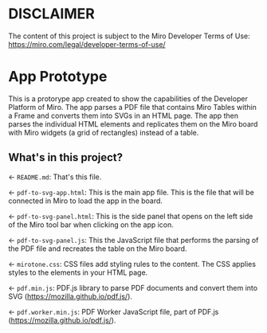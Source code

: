 # DISCLAIMER

The content of this project is subject to the Miro Developer Terms of Use: https://miro.com/legal/developer-terms-of-use/

# App Prototype

This is a protorype app created to show the capabilities of the Developer Platform of Miro. The app parses a PDF file that contains Miro Tables within a Frame and converts them into SVGs in an HTML page. The app then parses the individual HTML elements and replicates them on the Miro board with Miro widgets (a grid of rectangles) instead of a table.

## What's in this project?

← `README.md`: That's this file.

← `pdf-to-svg-app.html`: This is the main app file. This is the file that will be connected in Miro to load the app in the board.

← `pdf-to-svg-panel.html`: This is the side panel that opens on the left side of the Miro tool bar when clicking on the app icon.

← `pdf-to-svg-panel.js`: This the JavaScript file that performs the parsing of the PDF file and recreates the table on the Miro board.

← `mirotone.css`: CSS files add styling rules to the content. The CSS applies styles to the elements in your HTML page.

← `pdf.min.js`: PDF.js library to parse PDF documents and convert them into SVG (https://mozilla.github.io/pdf.js/).

← `pdf.worker.min.js`: PDF Worker JavaScript file, part of PDF.js (https://mozilla.github.io/pdf.js/).
